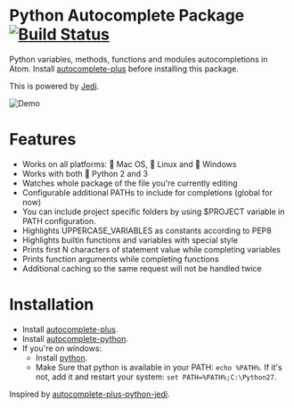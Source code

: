# Python Autocomplete Package [![Build Status](https://travis-ci.org/sadovnychyi/autocomplete-python.svg)](https://travis-ci.org/sadovnychyi/autocomplete-python)

Python variables, methods, functions and modules autocompletions in Atom. Install
[autocomplete-plus](https://github.com/atom-community/autocomplete-plus) before
installing this package.

This is powered by [Jedi](https://github.com/davidhalter/jedi).

![Demo](https://cloud.githubusercontent.com/assets/193864/7394244/e6906980-eec4-11e4-9ee2-8749d16ff468.gif)

# Features

* Works on all platforms: :apple: Mac OS, :penguin: Linux and :checkered_flag: Windows
* Works with both :snake: Python 2 and 3
* Watches whole package of the file you're currently editing
* Configurable additional PATHs to include for completions (global for now)
* You can include project specific folders by using $PROJECT variable in PATH configuration.
* Highlights UPPERCASE_VARIABLES as constants according to PEP8
* Highlights builtin functions and variables with special style
* Prints first N characters of statement value while completing variables
* Prints function arguments while completing functions
* Additional caching so the same request will not be handled twice

# Installation

* Install [autocomplete-plus](https://github.com/atom-community/autocomplete-plus).
* Install [autocomplete-python](https://github.com/sadovnychyi/autocomplete-python).
* If you're on windows:
  * Install [python](https://www.python.org/downloads/).
  * Make Sure that python is available in your PATH: `echo %PATH%`. If it's not, add it and restart your system: `set PATH=%PATH%;C:\Python27`.

Inspired by [autocomplete-plus-python-jedi](https://github.com/tinloaf/autocomplete-plus-python-jedi).

